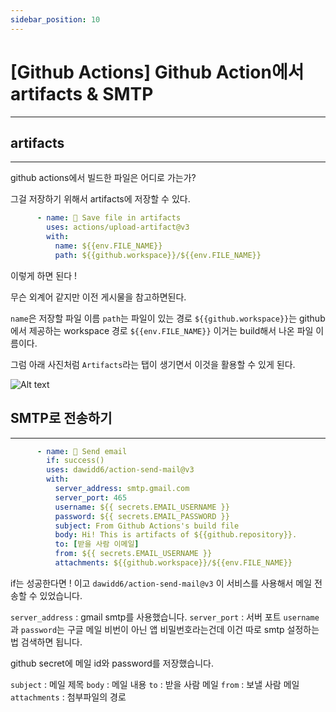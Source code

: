 ```yaml
---
sidebar_position: 10
---
```


# [Github Actions] Github Action에서 artifacts & SMTP 
---

## artifacts
---

github actions에서 빌드한 파일은 어디로 가는가?

그걸 저장하기 위해서 artifacts에 저장할 수 있다.


```yaml
      - name: 💾 Save file in artifacts
        uses: actions/upload-artifact@v3
        with:
          name: ${{env.FILE_NAME}}
          path: ${{github.workspace}}/${{env.FILE_NAME}}
```

이렇게 하면 된다 !

무슨 외계어 같지만 이전 게시물을 참고하면된다.

`name`은 저장할 파일 이름 `path`는 파일이 있는 경로 `${{github.workspace}}`는 github에서 제공하는 workspace 경로 `${{env.FILE_NAME}}` 이거는 build해서 나온 파일 이름이다.

그럼 아래 사진처럼 `Artifacts`라는 탭이 생기면서 이것을 활용할 수 있게 된다.

![Alt text](./img/1-30/10/image.png)


## SMTP로 전송하기
---

```yaml
      - name: 📩 Send email
        if: success()
        uses: dawidd6/action-send-mail@v3
        with:
          server_address: smtp.gmail.com
          server_port: 465
          username: ${{ secrets.EMAIL_USERNAME }}
          password: ${{ secrets.EMAIL_PASSWORD }}
          subject: From Github Actions's build file
          body: Hi! This is artifacts of ${{github.repository}}.
          to: [받을 사람 이메일]
          from: ${{ secrets.EMAIL_USERNAME }}
          attachments: ${{github.workspace}}/${{env.FILE_NAME}}
```

if는 성공한다면 ! 이고 `dawidd6/action-send-mail@v3` 이 서비스를 사용해서 메일 전송할 수 있었습니다.

`server_address` : gmail smtp를 사용했습니다.
`server_port` : 서버 포트
`username`과 `password`는 구글 메일 비번이 아닌 앱 비밀번호라는건데 이건 따로 smtp 설정하는 법 검색하면 됩니다.

github secret에 메일 id와 password를 저장했습니다.


`subject` : 메일 제목
`body` : 메일 내용
`to` : 받을 사람 메일
`from` : 보낼 사람 메일
`attachments` : 첨부파일의 경로
